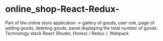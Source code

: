 # online_shop-React-Redux-

Part of the online store application -> gallery of goods, user role, page of adding goods, deleting goods, panel displaying the total number of goods. Technology stack React (Router, Hooks) / Redux /, Webpack
